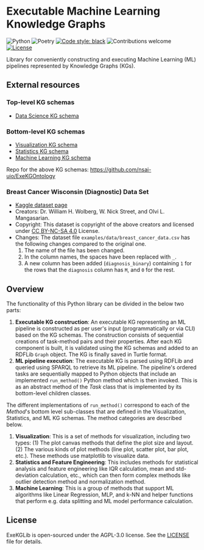 # Executable Machine Learning Knowledge Graphs

![Python](https://img.shields.io/badge/python-v3.8+-blue.svg)
![Poetry](https://img.shields.io/badge/poetry-v1.2.2-blue)
[![Code style: black][black-badge]][black]
![Contributions welcome](https://img.shields.io/badge/contributions-welcome-orange.svg)
[![License](https://img.shields.io/badge/license-AGPL%203.0-blue)](https://www.gnu.org/licenses/agpl-3.0.en.html)

Library for conveniently constructing and executing Machine Learning (ML) pipelines represented by Knowledge Graphs (KGs).

## External resources
### Top-level KG schemas
- [Data Science KG schema](https://w3id.org/def/exekg-ds)

### Bottom-level KG schemas
- [Visualization KG schema](https://w3id.org/def/exekg-visu)
- [Statistics KG schema](https://w3id.org/def/exekg-stats)
- [Machine Learning KG schema](https://w3id.org/def/exekg-ml)

Repo for the above KG schemas: https://github.com/nsai-uio/ExeKGOntology

### Breast Cancer Wisconsin (Diagnostic) Data Set
- [Kaggle dataset page](https://www.kaggle.com/datasets/uciml/breast-cancer-wisconsin-data)
- Creators: Dr. William H. Wolberg, W. Nick Street, and Olvi L. Mangasarian.
- Copyright: This dataset is copyright of the above creators and licensed under [CC BY-NC-SA 4.0](https://creativecommons.org/licenses/by-nc-sa/4.0/) License.
- Changes: The dataset file `examples/data/breast_cancer_data.csv` has the following changes compared to the original one.
  1. The name of the file has been changed.
  2. In the column names, the spaces have been replaced with `_`.
  3. A new column has been added (`diagnosis_binary`) containing `1` for the rows that the `diagnosis` column has `M`, and `0` for the rest.

## Overview
The functionality of this Python library can be divided in the below two parts:
1. **Executable KG construction**: An executable KG representing an ML pipeline is constructed as per user's input (programmatically or via CLI) based on the KG schemas. The construction consists of sequential creations of task-method pairs and their properties. After each KG component is built, it is validated using the KG schemas and added to an RDFLib `Graph` object. The KG is finally saved in Turtle format.
2. **ML pipeline execution**: The executable KG is parsed using RDFLib and queried using SPARQL to retrieve its ML pipeline. The pipeline's ordered tasks are sequentially mapped to Python objects that include an implemented `run_method()` Python method which is then invoked. This is as an abstract method of the _Task_ class that is implemented by its bottom-level children classes.

The different implementations of `run_method()` correspond to each of the _Method_'s bottom level sub-classes that are defined in the Visualization, Statistics, and ML KG schemas. The method categories are described below.
1. **Visualization**: This is a set of methods for visualization, including two types: (1) The plot canvas methods that define the plot size and layout. (2) The various kinds of plot methods (line plot, scatter plot, bar plot, etc.). These methods use matplotlib to visualize data.
2. **Statistics and Feature Engineering**: This includes methods for statistical analysis and feature engineering like IQR calculation, mean and std-deviation calculation, etc., which can then form complex methods like outlier detection method and normalization method.
3. **Machine Learning**: This is a group of methods that support ML algorithms like Linear Regression, MLP, and k-NN and helper functions that perform e.g. data splitting and ML model performance calculation.

## License

ExeKGLib is open-sourced under the AGPL-3.0 license. See the
[LICENSE](LICENSE) file for details.

<!-- URLs -->
[black-badge]: https://img.shields.io/badge/code%20style-black-000000.svg
[black]: https://github.com/psf/black
[ci-badge]: https://github.com/boschresearch/ExeKGLib/actions/workflows/ci.yaml/badge.svg
[ci]: https://github.com/boschresearch/ExeKGLib/actions/workflows/ci.yaml
[docs-badge]: https://img.shields.io/badge/docs-gh--pages-inactive
[docs]: https://github.com/boschresearch/ExeKGLib/tree/gh-pages
[license-badge]: https://img.shields.io/badge/License-All%20rights%20reserved-informational
[license-url]: https://pages.github.boschdevcloud.com/bcai-internal//latest/license
[pre-commit-badge]: https://img.shields.io/badge/pre--commit-enabled-brightgreen?logo=pre-commit&logoColor=white
[pre-commit]: https://github.com/pre-commit/pre-commit
